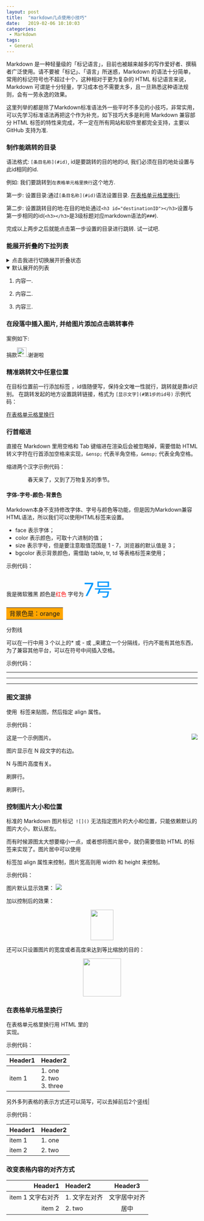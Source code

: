 ```yaml
---
layout: post
title:  "markdown几点使用小技巧"
date:   2019-02-06 10:10:03
categories:
 - Markdown
tags:
 - General
---
```



Markdown 是一种轻量级的「标记语言」，目前也被越来越多的写作爱好者、撰稿者广泛使用。请不要被「标记」、「语言」所迷惑，Markdown 的语法十分简单，常用的标记符号也不超过十个，这种相对于更为复杂的 HTML 标记语言来说，Markdown 可谓是十分轻量，学习成本也不需要太多，且一旦熟悉这种语法规则，会有一劳永逸的效果。

这里列举的都是除了Markdown标准语法外一些平时不多见的小技巧，非常实用，可以先学习标准语法再把这个作为补充，如下技巧大多是利用 Markdown 兼容部分 HTML 标签的特性来完成，不一定在所有网站和软件里都完全支持，主要以 GitHub 支持为准.

<!--more-->

### 制作能跳转的目录

语法格式: `[条目名称](#id)`, id是要跳转的目的地的id, 我们必须在目的地处设置与此id相同的id.

例如: 我们要跳转到`在表格单元格里换行`这个地方.

第一步: 设置目录:通过`[条目名称](#id)`语法设置目录. [在表格单元格里换行](#destinationID);

第二步: 设置跳转目的地:在目的地处通过`<h3 id="destinationID"></h3>`设置与第一步相同的id(`<h3></h3>`是3级标题对应markdown语法的`###`).

完成以上两步之后就能点击第一步设置的目录进行跳转. 试一试吧.
### 能展开折叠的下拉列表

<details>
<summary>点击我进行切换展开折叠状态</summary>

1. 内容一.

2. 内容二.

3. 内容三.
</details>

<details open>
<summary>默认展开的列表</summary>

1. 内容一.

2. 内容二.

3. 内容三.
</details>

### 在段落中插入图片, 并给图片添加点击跳转事件

案例如下:

捐款[<img alt="Donate" src="https://heron-newland.github.io/assets/images/avatar_small.png" height="25px">](https://www.paypal.com/cgi-bin/webscr?cmd=_s-xclick&hosted_button_id=TRTU3UEWEHV92 "Donate").谢谢啦

### 精准跳转文中任意位置

在目标位置前一行添加标签 <span id=""/>，id值随便写，保持全文唯一性就行，跳转就是靠id识别。
在跳转发起的地方设置跳转链接，格式为 `[显示文字](#第1步的id号)`
示例代码：

<span id="xxx"/>    <!-- 添加在目标位置 图文混排 前一行 -->
[在表格单元格里换行](#在表格单元格里换行)     <!-- 设置在链接点击的发起地方 -->


### 行首缩进

直接在 Markdown 里用空格和 Tab 键缩进在渲染后会被忽略掉，需要借助 HTML 转义字符在行首添加空格来实现，`&ensp;` 代表半角空格，`&emsp;` 代表全角空格。

缩进两个汉字示例代码：

&emsp;&emsp;&emsp;&emsp;春天来了，又到了万物复苏的季节。


#### 字体-字号-颜色-背景色

Markdown本身不支持修改字体、字号与颜色等功能，但是因为Markdown兼容HTML语法，所以我们可以使用HTML标签来设置。

* face 表示字体；
* color 表示颜色，可取十六进制的值；
* size 表示字号，但是要注意取值范围是 1 - 7，浏览器的默认值是 3；
* bgcolor 表示背景颜色，需借助 table, tr, td 等表格标签来使用；


示例代码：

<font face="微软雅黑">我是微软雅黑</font>
颜色是<font color=red>红色</font>
字号为<font color=#0099ff size=7>7号</font>
<table><tr><td bgcolor=orange>背景色是：orange</td></tr></table>


分割线

可以在一行中用 3 个以上的* 或 - 或 _来建立一个分隔线，行内不能有其他东西，为了兼容其他平台，可以在符号中间插入空格。

示例代码：

* * *
- - -
_ _ _


### 图文混排

使用 <img> 标签来贴图，然后指定 align 属性。

示例代码：

<img align="right" src="https://heron-newland.github.io/assets/images/avatar_small.png"/>

这是一个示例图片。

图片显示在 N 段文字的右边。

N 与图片高度有关。

刷屏行。

刷屏行。



### 控制图片大小和位置

标准的 Markdown 图片标记` ![]()` 无法指定图片的大小和位置，只能依赖默认的图片大小，默认居左。

而有时候源图太大想要缩小一点，或者想将图片居中，就仍需要借助 HTML 的标签来实现了。图片居中可以使用 <div> 标签加 align 属性来控制，图片宽高则用 width 和 height 来控制。

示例代码：

图片默认显示效果：
![](https://heron-newland.github.io/assets/images/avatar_small.png)

加以控制后的效果：
<div align="center"><img width="60" height="80" src="https://heron-newland.github.io/assets/images/avatar_small.png"/></div>


还可以只设置图片的宽度或者高度来达到等比缩放的目的：
<div align="center"><img width="100" src="https://heron-newland.github.io/assets/images/avatar_small.png"/></div>



### 在表格单元格里换行<span id="在表格单元格里换行"></span>

在表格单元格里换行用 HTML 里的 <br /> 实现。

示例代码：

| Header1 | Header2                               |
|---------|---------------------------------------|
| item 1  | 1\. one<br /> 2\. two<br /> 3\. three |

另外多列表格的表示方式还可以简写，可以去掉前后2个竖线|

示例代码：

Header1 | Header2
--- | ---
item 1 | 1\. one
item 2 | 2\. two

<h3 id="destinationID">改变表格内容的对齐方式</h3>

Header1 | Header2 | Header3
---: | :--- | :--:
item 1 文字右对齐 | 1\. 文字左对齐 | 文字居中对齐
item 2 | 2\. two |居中





